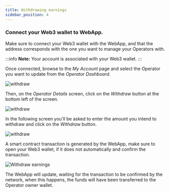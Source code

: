 ```yaml
---
title: Withdrawing earnings
sidebar_position: 4
---
```


### Connect your Web3 wallet to WebApp.

Make sure to connect your Web3 wallet with the WebApp, and that the address corresponds with the one you want to manage your Operators with.

:::info
**Note:** Your account is associated with your Web3 wallet.
:::

Once connected, browse to the _My Account_ page and select the Operator you want to update from the _Operator Dashboard_.

![withdraw](/img/withdraw-earnings-1.avif)

Then, on the _Operator Details_ screen, click on the _Withdraw_ button at the bottom left of the screen.

![withdraw](/img/withdraw-earnings-2.avif)

In the following screen you'll be asked to enter the amount you intend to withdraw and click on the _Withdraw_ button.

![withdraw](/img/withdraw-earnings-3.avif)

A smart contract transaction is generated by the WebApp, make sure to open your Web3 wallet, if it does not automatically and confirm the transaction.

<div style={{ display: 'flex', justifyContent: 'center' }}>
  <img 
    src="/img/withdraw-earnings-4.png" 
    alt="Withdraw earnings" 
    style={{ width: '50%', maxWidth: '500px' }}
  />
</div>


The WebApp will update, waiting for the transaction to be confirmed by the network, when this happens, the funds will have been transferred to the Operator owner wallet.